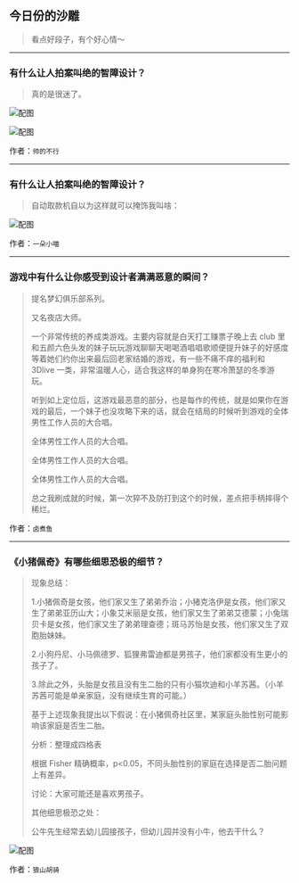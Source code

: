 ## 今日份的沙雕

> 看点好段子，有个好心情～


 
---

### 有什么让人拍案叫绝的智障设计？

> 真的是很迷了。



![配图](http://pic4.zhimg.com/70/v2-5bf7b7e383ac6e8bfd3c778411fb6c23_b.jpg)



![配图](http://pic3.zhimg.com/70/v2-641dc6d87dcea98e0057f2cf628c1452_b.jpg)


作者：`帅的不行`

---

### 有什么让人拍案叫绝的智障设计？

> 自动取款机自以为这样就可以掩饰我叫啥：



![配图](http://pic2.zhimg.com/70/v2-01c8d211c5673abc35931087a2dadcc1_b.jpg)


作者：`一朵小喵`

---

### 游戏中有什么让你感受到设计者满满恶意的瞬间？

> 提名梦幻俱乐部系列。
> 
> 又名夜店大师。
> 
> 一个非常传统的养成类游戏。主要内容就是白天打工赚票子晚上去 club 里和五颜六色头发的妹子玩玩游戏聊聊天喝喝酒唱唱歌顺便提升妹子的好感度等着她们约你出来最后回老家结婚的游戏，有一些不痛不痒的福利和 3Dlive 一类，非常温暖人心，适合我这样的单身狗在寒冷萧瑟的冬季游玩。
> 
> 听到如上定位后，这游戏最恶意的部分，也是每作的传统，就是如果你在游戏的最后，一个妹子也没攻略下来的话，就会在结局的时候听到游戏的全体男性工作人员的大合唱。
> 
> 全体男性工作人员的大合唱。
> 
> 全体男性工作人员的大合唱。
> 
> 全体男性工作人员的大合唱。
> 
> 总之我刷成就的时候，第一次猝不及防打到这个的时候，差点把手柄摔得个稀烂。


作者：`卤煮鱼`

---

### 《小猪佩奇》有哪些细思恐极的细节？

> 现象总结：
> 
> 1.小猪佩奇是女孩，他们家又生了弟弟乔治；小猪克洛伊是女孩，他们家又生了弟弟亚历山大；小象艾米丽是女孩，他们家又生了弟弟艾德蒙；小兔瑞贝卡是女孩，他们家又生了弟弟理查德；斑马苏怡是女孩，他们家又生了双胞胎妹妹。
> 
> 2.小狗丹尼、小马佩德罗、狐狸弗雷迪都是男孩子，他们家都没有生更小的孩子了。
> 
> 3.除此之外，头胎是女孩且没有生二胎的只有小猫坎迪和小羊苏茜。（小羊苏茜可能是单亲家庭，没有继续生育的可能。）
> 
> 基于上述现象我提出以下假说：在小猪佩奇社区里，某家庭头胎性别可能影响该家庭是否生二胎。
> 
> 分析：整理成四格表
> 
> 根据 Fisher 精确概率，p<0.05，不同头胎性别的家庭在选择是否二胎问题上有差异。
> 
> 讨论：大家可能还是喜欢男孩子。
> 
> 其他细思极恐之处：
> 
> 公牛先生经常去幼儿园接孩子，但幼儿园并没有小牛，他去干什么？



![配图](http://pic2.zhimg.com/70/v2-ec4796c8e1e2e53911ea8dc8f5e389d1_b.jpg)


作者：`狼山胡骑`